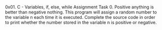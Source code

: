 0x01. C - Variables, if, else, while Assignment
Task 0. Positive anything is better than negative nothing. This program will assign a random number to the variable n each time it is executed. Complete the source code in order to print whether the number stored in the variable n is positive or negative.
